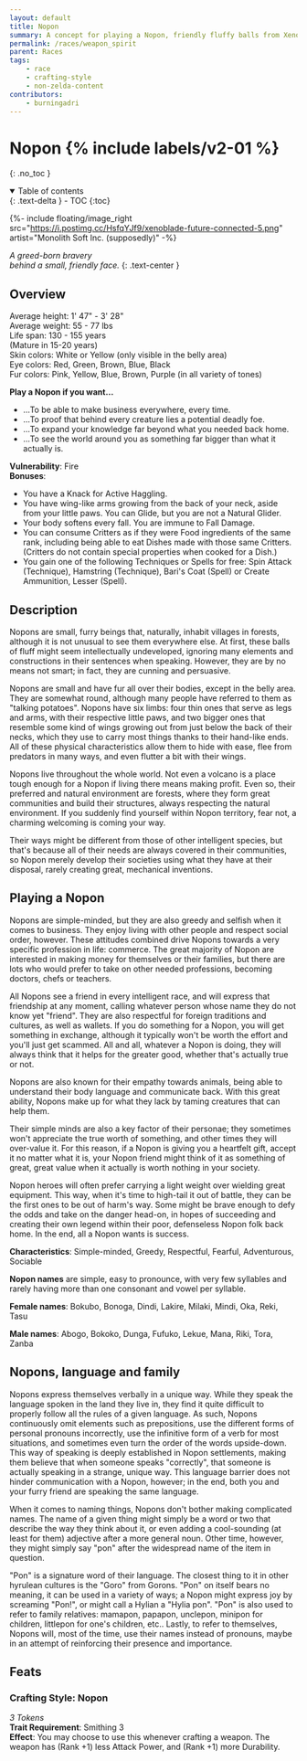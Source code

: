 ```yaml
---
layout: default
title: Nopon
summary: A concept for playing a Nopon, friendly fluffy balls from Xenoblade Chronicles.
permalink: /races/weapon_spirit
parent: Races
tags:
    - race
    - crafting-style
    - non-zelda-content
contributors:
    - burningadri
---
```


# Nopon {% include labels/v2-01 %}
{: .no_toc }

<details open markdown="block">
  <summary>
    Table of contents
  </summary>
  {: .text-delta }
- TOC
{:toc}
</details>

{%- include floating/image_right src="https://i.postimg.cc/HsfqYJf9/xenoblade-future-connected-5.png" artist="Monolith Soft Inc. (supposedly)" -%}

*A greed-born bravery*  
*behind a small, friendly face.*
{: .text-center }

## Overview

Average height: 1' 47" - 3' 28"  
Average weight: 55 - 77 lbs  
Life span: 130 - 155 years  
(Mature in 15-20 years)  
Skin colors: White or Yellow (only visible in the belly area)  
Eye colors: Red, Green, Brown, Blue, Black  
Fur colors: Pink, Yellow, Blue, Brown, Purple (in all variety of tones)   

**Play a Nopon if you want…**
* ...To be able to make business everywhere, every time.
* ...To proof that behind every creature lies a potential deadly foe.
* ...To expand your knowledge far beyond what you needed back home.
* ...To see the world around you as something far bigger than what it actually is.



**Vulnerability**: Fire  
**Bonuses**:
* You have a Knack for Active Haggling.
* You have wing-like arms growing from the back of your neck, aside from your little paws. You can Glide, but you are not a Natural Glider.
* Your body softens every fall. You are immune to Fall Damage.
* You can consume Critters as if they were Food ingredients of the same rank, including being able to eat Dishes made with those same Critters. (Critters do not contain special properties when cooked for a Dish.)
* You gain one of the following Techniques or Spells for free: Spin Attack (Technique), Hamstring (Technique), Bari's Coat (Spell) or Create Ammunition, Lesser (Spell).

## Description

Nopons are small, furry beings that, naturally, inhabit villages in forests, although it is not unusual to see them everywhere else. At first, these balls of fluff might seem intellectually undeveloped, ignoring many elements and constructions in their sentences when speaking. However, they are by no means not smart; in fact, they are cunning and persuasive.

Nopons are small and have fur all over their bodies, except in the belly area. They are somewhat round, although many people have referred to them as "talking potatoes". Nopons have six limbs: four thin ones that serve as legs and arms, with their respective little paws, and two bigger ones that resemble some kind of wings growing out from just below the back of their necks, which they use to carry most things thanks to their hand-like ends. All of these physical characteristics allow them to hide with ease, flee from predators in many ways, and even flutter a bit with their wings.

Nopons live throughout the whole world. Not even a volcano is a place tough enough for a Nopon if living there means making profit. Even so, their preferred and natural environment are forests, where they form great communities and build their structures, always respecting the natural environment. If you suddenly find yourself within Nopon territory, fear not, a charming welcoming is coming your way.

Their ways might be different from those of other intelligent species, but that's because all of their needs are always covered in their communities, so Nopon merely develop their societies using what they have at their disposal, rarely creating great, mechanical inventions. 

## Playing a Nopon

Nopons are simple-minded, but they are also greedy and selfish when it comes to business. They enjoy living with other people and respect social order, however. These attitudes combined drive Nopons towards a very specific profession in life: commerce. The great majority of Nopon are interested in making money for themselves or their families, but there are lots who would prefer to take on other needed professions, becoming doctors, chefs or teachers.

All Nopons see a friend in every intelligent race, and will express that friendship at any moment, calling whatever person whose name they do not know yet "friend". They are also respectful for foreign traditions and cultures, as well as wallets. If you do something for a Nopon, you will get something in exchange, although it typically won't be worth the effort and you'll just get scammed. All and all, whatever a Nopon is doing, they will always think that it helps for the greater good, whether that's actually true or not.

Nopons are also known for their empathy towards animals, being able to understand their body language and communicate back. With this great ability, Nopons make up for what they lack by taming creatures that can help them.

Their simple minds are also a key factor of their personae; they sometimes won't appreciate the true worth of something, and other times they will over-value it. For this reason, if a Nopon is giving you a heartfelt gift, accept it no matter what it is, your Nopon friend might think of it as something of great, great value when it actually is worth nothing in your society.

Nopon heroes will often prefer carrying a light weight over wielding great equipment. This way, when it's time to high-tail it out of battle, they can be the first ones to be out of harm's way. Some might be brave enough to defy the odds and take on the danger head-on, in hopes of succeeding and creating their own legend within their poor, defenseless Nopon folk back home. In the end, all a Nopon wants is success. 

**Characteristics**: Simple-minded, Greedy, Respectful, Fearful, Adventurous, Sociable

**Nopon names** are simple, easy to pronounce, with very few syllables and rarely having more than one consonant and vowel per syllable.

**Female names**: Bokubo, Bonoga, Dindi, Lakire, Milaki, Mindi, Oka, Reki, Tasu

**Male names**: Abogo, Bokoko, Dunga, Fufuko, Lekue, Mana, Riki, Tora, Zanba 

## Nopons, language and family

Nopons express themselves verbally in a unique way. While they speak the language spoken in the land they live in, they find it quite difficult to properly follow all the rules of a given language. As such, Nopons continuously omit elements such as prepositions, use the different forms of personal pronouns incorrectly, use the infinitive form of a verb for most situations, and sometimes even turn the order of the words upside-down. This way of speaking is deeply established in Nopon settlements, making them believe that when someone speaks "correctly", that someone is actually speaking in a strange, unique way. This language barrier does not hinder communication with a Nopon, however; in the end, both you and your furry friend are speaking the same language.

When it comes to naming things, Nopons don't bother making complicated names. The name of a given thing might simply be a word or two that describe the way they think about it, or even adding a cool-sounding (at least for them) adjective after a more general noun. Other time, however, they might simply say "pon" after the widespread name of the item in question.

"Pon" is a signature word of their language. The closest thing to it in other hyrulean cultures is the "Goro" from Gorons. "Pon" on itself bears no meaning, it can be used in a variety of ways; a Nopon might express joy by screaming "Pon!", or might call a Hylian a "Hylia pon". "Pon" is also used to refer to family relatives: mamapon, papapon, unclepon, minipon for children, littlepon for one's children, etc.. Lastly, to refer to themselves, Nopons will, most of the time, use their names instead of pronouns, maybe in an attempt of reinforcing their presence and importance. 

## Feats

### Crafting Style: Nopon
*3 Tokens*  
**Trait Requirement**: Smithing 3  
**Effect**: You may choose to use this whenever crafting a weapon. The weapon has (Rank +1) less Attack Power, and (Rank +1) more Durability. 